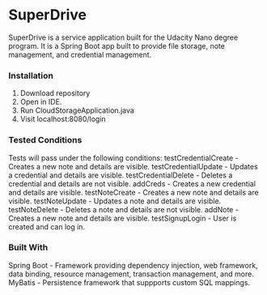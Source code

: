 # SuperDrive

SuperDrive is a service application built for the Udacity Nano degree program. It is a Spring Boot app built to provide file storage, note management, and credential management.

### Installation
1. Download repository
2. Open in IDE.
3. Run CloudStorageApplication.java
4. Visit localhost:8080/login

### Tested Conditions
Tests will pass under the following conditions:
testCredentialCreate - Creates a new note and details are visible.
testCredentialUpdate - Updates a credential and details are visible.
testCredentialDelete - Deletes a credential and details are not visible.
addCreds - Creates a new credential and details are visible.
testNoteCreate - Creates a new note and details are visible.
testNoteUpdate - Updates a note and details are visible.
testNoteDelete - Deletes a note and details are not visible.
addNote - Creates a new note and details are visible.
testSignupLogin - User is created and can log in.


### Built With

Spring Boot - Framework providing dependency injection, web framework, data binding, resource management, transaction management, and more.
MyBatis - Persistence framework that suppports custom SQL mappings.

